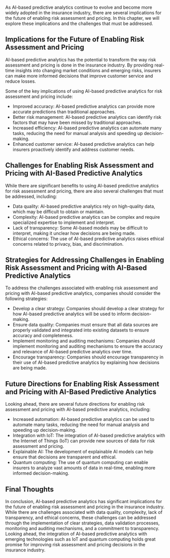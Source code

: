 
As AI-based predictive analytics continue to evolve and become more widely adopted in the insurance industry, there are several implications for the future of enabling risk assessment and pricing. In this chapter, we will explore these implications and the challenges that must be addressed.

Implications for the Future of Enabling Risk Assessment and Pricing
-------------------------------------------------------------------

AI-based predictive analytics has the potential to transform the way risk assessment and pricing is done in the insurance industry. By providing real-time insights into changing market conditions and emerging risks, insurers can make more informed decisions that improve customer service and reduce losses.

Some of the key implications of using AI-based predictive analytics for risk assessment and pricing include:

* Improved accuracy: AI-based predictive analytics can provide more accurate predictions than traditional approaches.
* Better risk management: AI-based predictive analytics can identify risk factors that may have been missed by traditional approaches.
* Increased efficiency: AI-based predictive analytics can automate many tasks, reducing the need for manual analysis and speeding up decision-making.
* Enhanced customer service: AI-based predictive analytics can help insurers proactively identify and address customer needs.

Challenges for Enabling Risk Assessment and Pricing with AI-Based Predictive Analytics
--------------------------------------------------------------------------------------

While there are significant benefits to using AI-based predictive analytics for risk assessment and pricing, there are also several challenges that must be addressed, including:

* Data quality: AI-based predictive analytics rely on high-quality data, which may be difficult to obtain or maintain.
* Complexity: AI-based predictive analytics can be complex and require specialized expertise to implement and interpret.
* Lack of transparency: Some AI-based models may be difficult to interpret, making it unclear how decisions are being made.
* Ethical concerns: The use of AI-based predictive analytics raises ethical concerns related to privacy, bias, and discrimination.

Strategies for Addressing Challenges in Enabling Risk Assessment and Pricing with AI-Based Predictive Analytics
---------------------------------------------------------------------------------------------------------------

To address the challenges associated with enabling risk assessment and pricing with AI-based predictive analytics, companies should consider the following strategies:

* Develop a clear strategy: Companies should develop a clear strategy for how AI-based predictive analytics will be used to inform decision-making.
* Ensure data quality: Companies must ensure that all data sources are properly validated and integrated into existing datasets to ensure accuracy and completeness.
* Implement monitoring and auditing mechanisms: Companies should implement monitoring and auditing mechanisms to ensure the accuracy and relevance of AI-based predictive analytics over time.
* Encourage transparency: Companies should encourage transparency in their use of AI-based predictive analytics by explaining how decisions are being made.

Future Directions for Enabling Risk Assessment and Pricing with AI-Based Predictive Analytics
---------------------------------------------------------------------------------------------

Looking ahead, there are several future directions for enabling risk assessment and pricing with AI-based predictive analytics, including:

* Increased automation: AI-based predictive analytics can be used to automate many tasks, reducing the need for manual analysis and speeding up decision-making.
* Integration with IoT: The integration of AI-based predictive analytics with the Internet of Things (IoT) can provide new sources of data for risk assessment and pricing.
* Explainable AI: The development of explainable AI models can help ensure that decisions are transparent and ethical.
* Quantum computing: The use of quantum computing can enable insurers to analyze vast amounts of data in real-time, enabling more informed decision-making.

Final Thoughts
--------------

In conclusion, AI-based predictive analytics has significant implications for the future of enabling risk assessment and pricing in the insurance industry. While there are challenges associated with data quality, complexity, lack of transparency, and ethical concerns, these challenges can be addressed through the implementation of clear strategies, data validation processes, monitoring and auditing mechanisms, and a commitment to transparency. Looking ahead, the integration of AI-based predictive analytics with emerging technologies such as IoT and quantum computing holds great promise for improving risk assessment and pricing decisions in the insurance industry.
